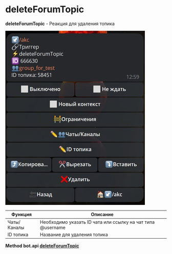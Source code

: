 # deleteForumTopic

**deleteForumTopic** - Реакция для удаления топика

![](./1.jpg)

| Функция | Описание |
| --- | --- | 
| Чаты/Каналы | Необходимо указать ID чата или ссылку на чат типа @username |
| ID топика | Название для удаления топика |














**Method bot.api [deleteForumTopic](https://core.telegram.org/bots/api#deleteforumtopic)**